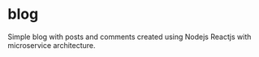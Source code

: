 # blog
Simple blog with posts and comments created using Nodejs Reactjs with microservice architecture.

